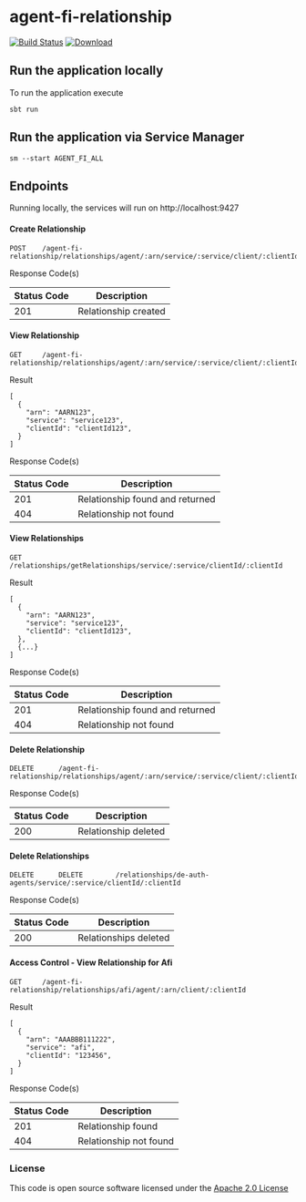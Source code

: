 # agent-fi-relationship

[![Build Status](https://travis-ci.org/hmrc/agent-fi-relationship.svg)](https://travis-ci.org/hmrc/agent-fi-relationship) [ ![Download](https://api.bintray.com/packages/hmrc/releases/agent-fi-relationship/images/download.svg) ](https://bintray.com/hmrc/releases/agent-fi-relationship/_latestVersion)

## Run the application locally

To run the application execute
```
sbt run
```

## Run the application via Service Manager

```sm --start AGENT_FI_ALL```


## Endpoints <a name="endpoints"></a>

Running locally, the services will run on http://localhost:9427

#### Create Relationship
```
POST   	/agent-fi-relationship/relationships/agent/:arn/service/:service/client/:clientId
```

Response Code(s)

| Status Code | Description |
|---|---|
| 201 | Relationship created |

#### View Relationship
```
GET   	/agent-fi-relationship/relationships/agent/:arn/service/:service/client/:clientId
```

Result
```
[
  {
    "arn": "AARN123",
    "service": "service123",
    "clientId": "clientId123",
  }
]
```

Response Code(s)

| Status Code | Description |
|---|---|
| 201 | Relationship found and returned |
| 404 | Relationship not found |

#### View Relationships
```
GET           /relationships/getRelationships/service/:service/clientId/:clientId
```

Result
```
[
  {
    "arn": "AARN123",
    "service": "service123",
    "clientId": "clientId123",
  },
  {...}
]
```

Response Code(s)

| Status Code | Description |
|---|---|
| 201 | Relationship found and returned |
| 404 | Relationship not found |

#### Delete Relationship
```
DELETE   	/agent-fi-relationship/relationships/agent/:arn/service/:service/client/:clientId
```

Response Code(s)

| Status Code | Description |
|---|---|
| 200 | Relationship deleted |

#### Delete Relationships
```
DELETE   	DELETE        /relationships/de-auth-agents/service/:service/clientId/:clientId
```

Response Code(s)

| Status Code | Description |
|---|---|
| 200 | Relationships deleted |

#### Access Control - View Relationship for Afi
```
GET   	/agent-fi-relationship/relationships/afi/agent/:arn/client/:clientId
```

Result
```
[
  {
    "arn": "AAABBB111222",
    "service": "afi",
    "clientId": "123456",
  }
]
```

Response Code(s)

| Status Code | Description |
|---|---|
| 201 | Relationship found |
| 404 | Relationship not found |

### License

This code is open source software licensed under the [Apache 2.0 License]("http://www.apache.org/licenses/LICENSE-2.0.html")